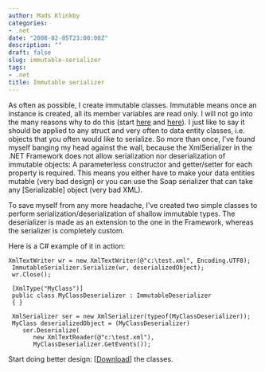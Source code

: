```yaml
---
author: Mads Klinkby
categories:
- .net
date: "2008-02-05T23:00:00Z"
description: ""
draft: false
slug: immutable-serializer
tags:
- .net
title: Immutable serializer
---
```



As often as possible, I create immutable classes. Immutable means once an instance is created, all its member variables are read only. I will not go into the many reasons why to do this (start [ here](http://blogs.msdn.com/lucabol/archive/2007/12/03/creating-an-immutable-value-object-in-c-part-i-using-a-class.aspx) and [ here](http://blogs.msdn.com/lucabol/archive/2007/12/03/creating-an-immutable-value-object-in-c-part-i-using-a-class.aspx)). I just like to say it should be applied to any struct and very often to data entity classes, i.e. objects that you often would like to serialize. So more than once, I've found myself banging my head against the wall, because the XmlSerializer in the .NET Framework does not allow serialization nor deserialization of immutable objects: A parameterless constructor and getter/setter for each property is required. This means you either have to make your data entities mutable (very bad design) or you can use the Soap serializer that can take any [Serializable] object (very bad XML).

To save myself from any more headache, I've created two simple classes to perform serialization/deserialization of shallow immutable types. The deserializer is made as an extension to the one in the Framework, whereas the serializer is completely custom.

Here is a C# example of it in action:

<pre class="csharpcode"><code>XmlTextWriter wr = new XmlTextWriter(@"c:\test.xml", Encoding.UTF8);  
 ImmutableSerializer.Serialize<MyClass>(wr, deserializedObject);  
 wr.Close();  

 [XmlType("MyClass")]  
 public class MyClassDeserializer : ImmutableDeserializer<MyClass>  
 { }  

 XmlSerializer ser = new XmlSerializer(typeof(MyClassDeserializer));  
 MyClass deserializedObject = (MyClassDeserializer)  
    ser.Deserialize(  
       new XmlTextReader(@"c:\test.xml"),  
       MyClassDeserializer.GetEvents());</code></pre>

Start doing better design: [[Download](http://kli.dk/blog/Klinkby.ImmutableSerialization.zip)] the classes.

